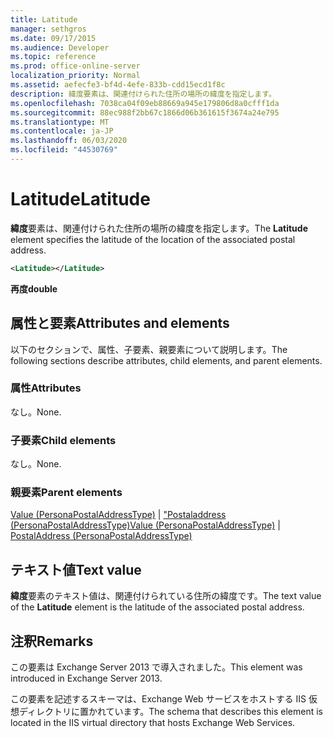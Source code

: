 ```yaml
---
title: Latitude
manager: sethgros
ms.date: 09/17/2015
ms.audience: Developer
ms.topic: reference
ms.prod: office-online-server
localization_priority: Normal
ms.assetid: aefecfe3-bf4d-4efe-833b-cdd15ecd1f8c
description: 緯度要素は、関連付けられた住所の場所の緯度を指定します。
ms.openlocfilehash: 7038ca04f09eb88669a945e179806d8a0cfff1da
ms.sourcegitcommit: 88ec988f2bb67c1866d06b361615f3674a24e795
ms.translationtype: MT
ms.contentlocale: ja-JP
ms.lasthandoff: 06/03/2020
ms.locfileid: "44530769"
---
```

# <a name="latitude"></a><span data-ttu-id="b41f2-103">Latitude</span><span class="sxs-lookup"><span data-stu-id="b41f2-103">Latitude</span></span>

<span data-ttu-id="b41f2-104">**緯度**要素は、関連付けられた住所の場所の緯度を指定します。</span><span class="sxs-lookup"><span data-stu-id="b41f2-104">The **Latitude** element specifies the latitude of the location of the associated postal address.</span></span> 
  
```XML
<Latitude></Latitude>
```

 <span data-ttu-id="b41f2-105">**再度**</span><span class="sxs-lookup"><span data-stu-id="b41f2-105">**double**</span></span>
## <a name="attributes-and-elements"></a><span data-ttu-id="b41f2-106">属性と要素</span><span class="sxs-lookup"><span data-stu-id="b41f2-106">Attributes and elements</span></span>

<span data-ttu-id="b41f2-107">以下のセクションで、属性、子要素、親要素について説明します。</span><span class="sxs-lookup"><span data-stu-id="b41f2-107">The following sections describe attributes, child elements, and parent elements.</span></span>
  
### <a name="attributes"></a><span data-ttu-id="b41f2-108">属性</span><span class="sxs-lookup"><span data-stu-id="b41f2-108">Attributes</span></span>

<span data-ttu-id="b41f2-109">なし。</span><span class="sxs-lookup"><span data-stu-id="b41f2-109">None.</span></span>
  
### <a name="child-elements"></a><span data-ttu-id="b41f2-110">子要素</span><span class="sxs-lookup"><span data-stu-id="b41f2-110">Child elements</span></span>

<span data-ttu-id="b41f2-111">なし。</span><span class="sxs-lookup"><span data-stu-id="b41f2-111">None.</span></span>
  
### <a name="parent-elements"></a><span data-ttu-id="b41f2-112">親要素</span><span class="sxs-lookup"><span data-stu-id="b41f2-112">Parent elements</span></span>

<span data-ttu-id="b41f2-113">[Value (PersonaPostalAddressType)](value-personapostaladdresstype.md)  | ["Postaladdress (PersonaPostalAddressType)](postaladdress-personapostaladdresstype.md)</span><span class="sxs-lookup"><span data-stu-id="b41f2-113">[Value (PersonaPostalAddressType)](value-personapostaladdresstype.md) | [PostalAddress (PersonaPostalAddressType)](postaladdress-personapostaladdresstype.md)</span></span>
  
## <a name="text-value"></a><span data-ttu-id="b41f2-114">テキスト値</span><span class="sxs-lookup"><span data-stu-id="b41f2-114">Text value</span></span>

<span data-ttu-id="b41f2-115">**緯度**要素のテキスト値は、関連付けられている住所の緯度です。</span><span class="sxs-lookup"><span data-stu-id="b41f2-115">The text value of the **Latitude** element is the latitude of the associated postal address.</span></span> 
  
## <a name="remarks"></a><span data-ttu-id="b41f2-116">注釈</span><span class="sxs-lookup"><span data-stu-id="b41f2-116">Remarks</span></span>

<span data-ttu-id="b41f2-117">この要素は Exchange Server 2013 で導入されました。</span><span class="sxs-lookup"><span data-stu-id="b41f2-117">This element was introduced in Exchange Server 2013.</span></span>
  
<span data-ttu-id="b41f2-118">この要素を記述するスキーマは、Exchange Web サービスをホストする IIS 仮想ディレクトリに置かれています。</span><span class="sxs-lookup"><span data-stu-id="b41f2-118">The schema that describes this element is located in the IIS virtual directory that hosts Exchange Web Services.</span></span>
  

